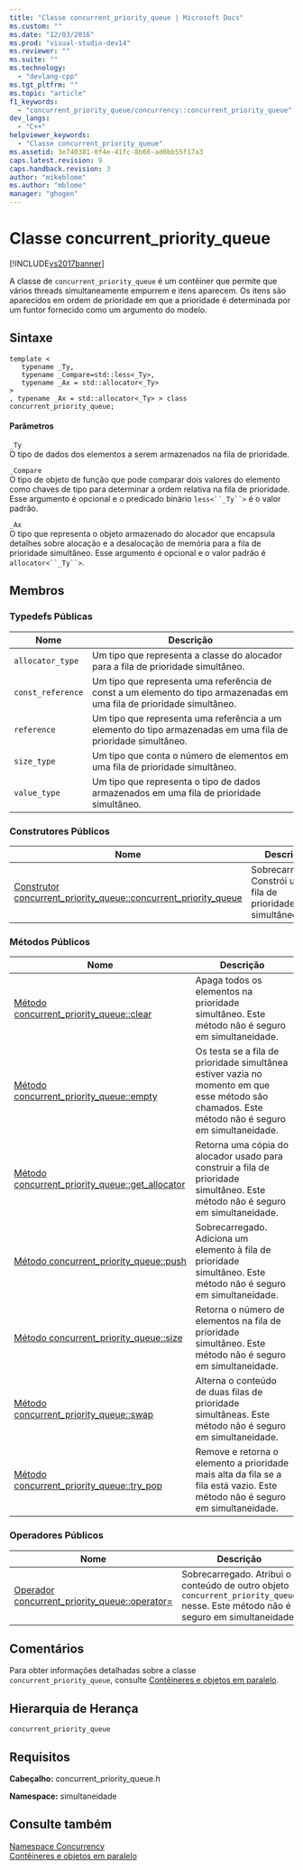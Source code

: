 ```yaml
---
title: "Classe concurrent_priority_queue | Microsoft Docs"
ms.custom: ""
ms.date: "12/03/2016"
ms.prod: "visual-studio-dev14"
ms.reviewer: ""
ms.suite: ""
ms.technology: 
  - "devlang-cpp"
ms.tgt_pltfrm: ""
ms.topic: "article"
f1_keywords: 
  - "concurrent_priority_queue/concurrency::concurrent_priority_queue"
dev_langs: 
  - "C++"
helpviewer_keywords: 
  - "Classe concurrent_priority_queue"
ms.assetid: 3e740381-0f4e-41fc-8b66-ad0bb55f17a3
caps.latest.revision: 9
caps.handback.revision: 3
author: "mikeblome"
ms.author: "mblome"
manager: "ghogen"
---
```

# Classe concurrent_priority_queue
[!INCLUDE[vs2017banner](../../../assembler/inline/includes/vs2017banner.md)]

A classe de `concurrent_priority_queue` é um contêiner que permite que vários threads simultaneamente empurrem e itens aparecem.  Os itens são aparecidos em ordem de prioridade em que a prioridade é determinada por um funtor fornecido como um argumento do modelo.  
  
## Sintaxe  
  
```  
template <  
   typename _Ty,  
   typename _Compare=std::less<_Ty>,  
   typename _Ax = std::allocator<_Ty>  
>  
, typename _Ax = std::allocator<_Ty> > class concurrent_priority_queue;  
```  
  
#### Parâmetros  
 `_Ty`  
 O tipo de dados dos elementos a serem armazenados na fila de prioridade.  
  
 `_Compare`  
 O tipo de objeto de função que pode comparar dois valores do elemento como chaves de tipo para determinar a ordem relativa na fila de prioridade.  Esse argumento é opcional e o predicado binário `less<``_Ty``>` é o valor padrão.  
  
 `_Ax`  
 O tipo que representa o objeto armazenado do alocador que encapsula detalhes sobre alocação e a desalocação de memória para a fila de prioridade simultâneo.  Esse argumento é opcional e o valor padrão é `allocator<``_Ty``>`.  
  
## Membros  
  
### Typedefs Públicas  
  
|Nome|Descrição|  
|----------|---------------|  
|`allocator_type`|Um tipo que representa a classe do alocador para a fila de prioridade simultâneo.|  
|`const_reference`|Um tipo que representa uma referência de const a um elemento do tipo armazenadas em uma fila de prioridade simultâneo.|  
|`reference`|Um tipo que representa uma referência a um elemento do tipo armazenadas em uma fila de prioridade simultâneo.|  
|`size_type`|Um tipo que conta o número de elementos em uma fila de prioridade simultâneo.|  
|`value_type`|Um tipo que representa o tipo de dados armazenados em uma fila de prioridade simultâneo.|  
  
### Construtores Públicos  
  
|Nome|Descrição|  
|----------|---------------|  
|[Construtor concurrent\_priority\_queue::concurrent\_priority\_queue](../Topic/concurrent_priority_queue::concurrent_priority_queue%20Constructor.md)|Sobrecarregado.  Constrói uma fila de prioridade simultâneo.|  
  
### Métodos Públicos  
  
|Nome|Descrição|  
|----------|---------------|  
|[Método concurrent\_priority\_queue::clear](../Topic/concurrent_priority_queue::clear%20Method.md)|Apaga todos os elementos na prioridade simultâneo.  Este método não é seguro em simultaneidade.|  
|[Método concurrent\_priority\_queue::empty](../Topic/concurrent_priority_queue::empty%20Method.md)|Os testa se a fila de prioridade simultânea estiver vazia no momento em que esse método são chamados.  Este método não é seguro em simultaneidade.|  
|[Método concurrent\_priority\_queue::get\_allocator](../Topic/concurrent_priority_queue::get_allocator%20Method.md)|Retorna uma cópia do alocador usado para construir a fila de prioridade simultâneo.  Este método não é seguro em simultaneidade.|  
|[Método concurrent\_priority\_queue::push](../Topic/concurrent_priority_queue::push%20Method.md)|Sobrecarregado.  Adiciona um elemento à fila de prioridade simultâneo.  Este método não é seguro em simultaneidade.|  
|[Método concurrent\_priority\_queue::size](../Topic/concurrent_priority_queue::size%20Method.md)|Retorna o número de elementos na fila de prioridade simultâneo.  Este método não é seguro em simultaneidade.|  
|[Método concurrent\_priority\_queue::swap](../Topic/concurrent_priority_queue::swap%20Method.md)|Alterna o conteúdo de duas filas de prioridade simultâneas.  Este método não é seguro em simultaneidade.|  
|[Método concurrent\_priority\_queue::try\_pop](../Topic/concurrent_priority_queue::try_pop%20Method.md)|Remove e retorna o elemento a prioridade mais alta da fila se a fila está vazio.  Este método não é seguro em simultaneidade.|  
  
### Operadores Públicos  
  
|Nome|Descrição|  
|----------|---------------|  
|[Operador concurrent\_priority\_queue::operator\=](../Topic/concurrent_priority_queue::operator=%20Operator.md)|Sobrecarregado.  Atribui o conteúdo de outro objeto `concurrent_priority_queue` nesse.  Este método não é seguro em simultaneidade.|  
  
## Comentários  
 Para obter informações detalhadas sobre a classe `concurrent_priority_queue`, consulte [Contêineres e objetos em paralelo](../../../parallel/concrt/parallel-containers-and-objects.md).  
  
## Hierarquia de Herança  
 `concurrent_priority_queue`  
  
## Requisitos  
 **Cabeçalho:** concurrent\_priority\_queue.h  
  
 **Namespace:** simultaneidade  
  
## Consulte também  
 [Namespace Concurrency](../../../parallel/concrt/reference/concurrency-namespace.md)   
 [Contêineres e objetos em paralelo](../../../parallel/concrt/parallel-containers-and-objects.md)